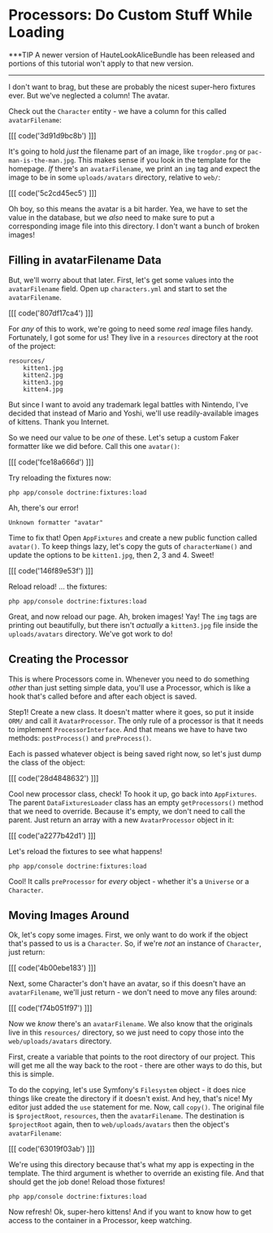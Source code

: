 # Processors: Do Custom Stuff While Loading

***TIP
A newer version of HauteLookAliceBundle has been released and portions of this
tutorial won't apply to that new version.
***

I don't want to brag, but these are probably the nicest super-hero fixtures
ever. But we've neglected a column! The avatar.

Check out the `Character` entity - we have a column for this called `avatarFilename`:

[[[ code('3d91d9bc8b') ]]]

It's going to hold *just* the filename part of an image, like `trogdor.png`
or `pac-man-is-the-man.jpg`. This makes sense if you look in the template
for the homepage. *If* there's an `avatarFilename`, we print an `img` tag
and expect the image to be in some `uploads/avatars` directory, relative
to `web/`:

[[[ code('5c2cd45ec5') ]]]

Oh boy, so this means the avatar is a bit harder. Yea, we have to set the
value in the database, but we *also* need to make sure to put a corresponding
image file into this directory. I don't want a bunch of broken images!

## Filling in avatarFilename Data

But, we'll worry about that later. First, let's get some values into the
`avatarFilename` field. Open up `characters.yml` and start to set the `avatarFilename`.

[[[ code('807df17ca4') ]]]

For *any* of this to work, we're going to need some *real* image files handy.
Fortunately, I got some for us! They live in a `resources` directory at the
root of the project:

```
resources/
    kitten1.jpg
    kitten2.jpg
    kitten3.jpg
    kitten4.jpg
```

But since I want to avoid any trademark legal battles with Nintendo, I've
decided that instead of Mario and Yoshi, we'll use readily-available images
of kittens. Thank you Internet.

So we need our value to be *one* of these. Let's setup a custom Faker formatter
like we did before. Call this one `avatar()`:

[[[ code('fce18a666d') ]]]

Try reloading the fixtures now:

```
php app/console doctrine:fixtures:load
```

Ah, there's our error!

    Unknown formatter "avatar"

Time to fix that! Open `AppFixtures` and create a new public function called
`avatar()`. To keep things lazy, let's copy the guts of `characterName()`
and update the options to be `kitten1.jpg`, then 2, 3 and 4. Sweet!

[[[ code('146f89e53f') ]]]

Reload reload! ... the fixtures:

```
php app/console doctrine:fixtures:load
```

Great, and now reload our page. Ah, broken images! Yay! The `img` tags are
printing out beautifully, but there isn't *actually* a `kitten3.jpg` file
inside the `uploads/avatars` directory. We've got work to do!

## Creating the Processor

This is where Processors come in. Whenever you need to do something *other*
than just setting simple data, you'll use a Processor, which is like a hook
that's called before and after each object is saved.

Step1! Create a new class. It doesn't matter where it goes, so put it inside
`ORM/` and call it `AvatarProcessor`. The only rule of a processor is that
it needs to implement `ProcessorInterface`. And that means we have to have
two methods: `postProcess()` and `preProcess()`.

Each is passed whatever object is being saved right now, so let's just dump
the class of the object:

[[[ code('28d4848632') ]]]

Cool new processor class, check! To hook it up, go back into `AppFixtures`.
The parent `DataFixturesLoader` class has an empty `getProcessors()` method
that we need to override. Because it's empty, we don't need to call the parent.
Just return an array with a new `AvatarProcessor` object in it:

[[[ code('a2277b42d1') ]]]

Let's reload the fixtures to see what happens!

```
php app/console doctrine:fixtures:load
```

Cool! It calls `preProcessor` for *every* object - whether it's a `Universe`
or a `Character`.

## Moving Images Around

Ok, let's copy some images. First, we only want to do work if the object
that's passed to us is a `Character`. So, if we're *not* an instance of
`Character`, just return:

[[[ code('4b00ebe183') ]]]

Next, some Character's don't have an avatar, so if this doesn't have an
`avatarFilename`, we'll just return - we don't need to move any files around:

[[[ code('f74b051f97') ]]]

Now we *know* there's an `avatarFilename`. We also know that the originals
live in this `resources/` directory, so we just need to copy those into the
`web/uploads/avatars` directory.

First, create a variable that points to the root directory of our project.
This will get me all the way back to the root - there are other ways to do
this, but this is simple.

To do the copying, let's use Symfony's `Filesystem` object - it does nice
things like create the directory if it doesn't exist. And hey, that's nice!
My editor just added the `use` statement for me. Now, call `copy()`. The
original file is `$projectRoot`, `resources`, then the `avatarFilename`.
The destination is `$projectRoot` again, then to `web/uploads/avatars` then
the object's `avatarFilename`:

[[[ code('63019f03ab') ]]]

We're using this directory because that's what my app is expecting in the
template. The third argument is whether to override an existing file. And
that should get the job done! Reload those fixtures!

```
php app/console doctrine:fixtures:load
```

Now refresh! Ok, super-hero kittens! And if you want to know how to get
access to the container in a Processor, keep watching.
